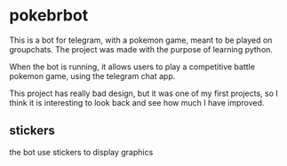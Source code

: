 # pokebrbot
This is a bot for telegram, with a pokemon game, meant to be played on groupchats.
The project was made with the purpose of learning python.

When the bot is running, it allows users to play a competitive battle pokemon game, using the telegram chat app.

This project has really bad design, but it was one of my first projects, so I think it is interesting to look back and see how much I have improved.

## stickers
the bot use stickers to display graphics
